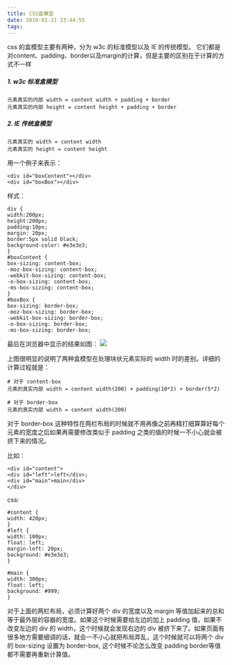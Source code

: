 ```yaml
---
title: CSS盒模型
date: 2018-01-21 23:44:55
tags:
---
```

css 的盒模型主要有两种，分为 w3c 的标准模型以及 IE 的传统模型。 它们都是对content、padding、border以及margin的计算，但是主要的区别在于计算的方式不一样

##### 1. w3c 标准盒模型
```
元素真实的内部 width = content width + padding + border
元素真实的内部 height = content height + padding + border
```

##### 2. IE 传统盒模型
```
元素真实的 width = content width
元素真实的 height = content height
```
用一个例子来表示：

```
<div id="boxContent"></div>
<div id="boxBox"></div>
```
样式：

```
div {
width:200px;
height:200px;
padding:10px;
margin: 20px;
border:5px solid black;
background-color: #e3e3e3;
}
#boxContent {
box-sizing: content-box;
-moz-box-sizing: content-box;
-webkit-box-sizing: content-box;
-o-box-sizing: content-box;
-ms-box-sizing: content-box;
}
#boxBox {
box-sizing: border-box;
-moz-box-sizing: border-box;
-webkit-box-sizing: border-box;
-o-box-sizing: border-box;
-ms-box-sizing: border-box;
```
最后在浏览器中显示的结果如图：
![](http://ojzeprg7w.bkt.clouddn.com/css2.jpg)

上图很明显的说明了两种盒模型在处理块状元素实际的 width 时的差别。详细的计算过程就是：
```
# 对于 content-box
元素的真实内部 width = content width(200) + padding(10*2) + border(5*2)

# 对于 border-box
元素的真实内部 width = content width(200)
```

对于 border-box 这种特性在两栏布局的时候就不用再像之前再精打细算算好每个元素的宽度之后如果再需要修改类似于 padding 之类的值的时候一不小心就会被挤下来的情况。

比如：
```
<div id="content">
<div id="left">left</div>;
<div id="main">main</div>
</div>
```
css:
```
#content {
width: 420px;
}
#left {
width: 100px;
float: left;
margin-left: 20px;
background: #e3e3e3;
}

#main {
width: 300px;
float: left;
background: #999;
}
```
对于上面的两栏布局，必须计算好两个 div 的宽度以及 margin 等值加起来的总和等于最外层的容器的宽度。如果这个时候需要给左边的加上 padding 值，如果不改变左边的 div 的 width，这个时候就会发现右边的 div 被挤下来了。如果页面有很多地方需要细调的话，就会一不小心就把布局弄乱，这个时候就可以将两个 div 的 box-sizing 设置为 border-box, 这个时候不论怎么改变 padding border等值都不需要再重新计算值。
